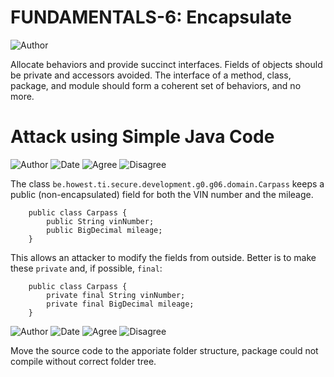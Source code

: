 # FUNDAMENTALS-6: Encapsulate
![Author](https://img.shields.io/badge/Author-Oracle-blue.svg)

Allocate behaviors and provide succinct interfaces. Fields of objects should be private and accessors avoided. The interface of a method, class, package, and module should form a coherent set of behaviors, and no more.

# Attack using Simple Java Code
![Author](https://img.shields.io/badge/Author-Bart.Devriendt-blue.svg)
![Date](https://img.shields.io/badge/Date-20171001-lightgrey.svg)
![Agree](https://img.shields.io/badge/AGREE-6-green.svg)
![Disagree](https://img.shields.io/badge/DISAGREE-0-red.svg)

The class ```be.howest.ti.secure.development.g0.g06.domain.Carpass``` keeps a public (non-encapsulated) field for both the VIN number and the mileage.  
 
        public class Carpass {
            public String vinNumber;
            public BigDecimal mileage;
        }

This allows an attacker to modify the fields from outside.  Better is to make these ```private``` and, if possible, 
```final```:

        public class Carpass {
            private final String vinNumber;
            private final BigDecimal mileage;
        }
![Author](https://img.shields.io/badge/Author-Sven.Meuleman-blue.svg)
![Date](https://img.shields.io/badge/Date-20171223-lightgrey.svg)
![Agree](https://img.shields.io/badge/AGREE-0-green.svg)
![Disagree](https://img.shields.io/badge/DISAGREE-0-red.svg)

Move the source code to the apporiate folder structure, package could not compile without correct folder tree.